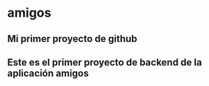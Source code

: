 # amigos
## Mi primer proyecto de github
## Este es el primer proyecto de backend de la aplicación amigos
